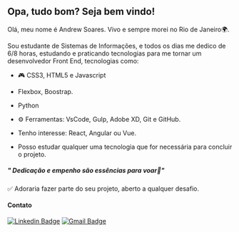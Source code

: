 ## Opa, tudo bom? Seja bem vindo!
Olá, meu nome é Andrew Soares. Vivo e sempre morei no Rio de Janeiro🌍.

Sou estudante de Sistemas de Informações, e todos os dias me dedico de  6/8 horas, estudando e praticando tecnologias para me tornar um desenvolvedor Front End, tecnologias como:
- 🎮 CSS3, HTML5 e Javascript
- Flexbox, Boostrap.
- Python
- ⚙ Ferramentas: VsCode, Gulp, Adobe XD, Git e GitHub.
 - Tenho interesse: React, Angular ou Vue.

 - Posso estudar qualquer uma tecnologia que for necessária para concluir o projeto.
##### " Dedicação e empenho são essências para voar🚀"
✅ Adoraria fazer parte do seu projeto, aberto a qualquer desafio.
#### Contato
[![Linkedin Badge](https://img.shields.io/badge/-LinkedIn-blue?style=flat-square&logo=Linkedin&logoColor=white&link=https://www.linkedin.com/in/andrew-soares-722643179/)](https://www.linkedin.com/in/andrew-soares-722643179/)     [![Gmail Badge](https://img.shields.io/badge/-Gmail-c14438?style=flat-square&logo=Gmail&logoColor=white&link=mailtoandrewsoares347@gmail.com)](mailto:andrewsoares347@gmail.com)
